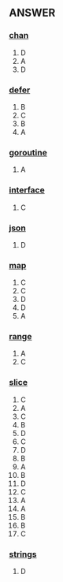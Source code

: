 ## ANSWER

### [chan](ANSWER_CHAN.md)
1. D
2. A
3. D

### [defer](ANSWER_DEFER.md)
1. B
2. C
3. B
4. A

### [goroutine](ANSWER_GOROUTINE.md)
1. A

### [interface](ANSWER_INTERFACE.md)
1. C

### [json](ANSWER_JSON.md)
1. D

### [map](ANSWER_MAP.md)
1. C
2. C
3. D
4. D
5. A

### [range](ANSWER_RANGE.md)
1. A
2. C

### [slice](ANSWER_SLICE.md)
1. C
2. A
3. C
4. B 
5. D 
6. C 
7. D
8. B
9. A
10. B
11. D
12. C
13. A
14. A
15. B
16. B
17. C

### [strings](ANSWER_STRINGS.md)
1. D
